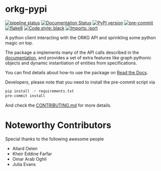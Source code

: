 # orkg-pypi
[![pipeline status](https://gitlab.com/TIBHannover/orkg/orkg-pypi/badges/master/pipeline.svg)](https://gitlab.com/TIBHannover/orkg/orkg-pypi/-/commits/master)
[![Documentation Status](https://readthedocs.org/projects/orkg/badge/?version=latest)](https://orkg.readthedocs.io/en/latest/?badge=latest)
[![PyPI version](https://badge.fury.io/py/orkg.svg)](https://badge.fury.io/py/orkg)
[![pre-commit](https://img.shields.io/badge/pre--commit-enabled-brightgreen?logo=pre-commit)](https://github.com/pre-commit/pre-commit)
[![flake8](https://img.shields.io/badge/flake8-enabled-brightgreen)](https://github.com/PyCQA/flake8)
[![Code style: black](https://img.shields.io/badge/code%20style-black-000000.svg)](https://github.com/psf/black)
[![Imports: isort](https://img.shields.io/badge/%20imports-isort-%231674b1?style=flat&labelColor=ef8336)](https://pycqa.github.io/isort/)

A python client interacting with the ORKG API and sprinkling some python magic on top.

The package a implements many of the API calls described in the [documentation](http://tibhannover.gitlab.io/orkg/orkg-backend/api-doc/), and provides a set of extra features like graph pythonic objects and dynamic instantiation of entities from specifications.

You can find details about how-to use the package on [Read the Docs](https://orkg.readthedocs.io/en/latest/index.html).

Developers, please note that you need to install the pre-commit script via
```bash
pip install -r requirements.txt
pre-commit install
```
And check the [CONTRIBUTING.md](CONTRIBUTING.md) for more details.

# Noteworthy Contributors

Special thanks to the following awesome people
- Allard Oelen
- Kheir Eddine Farfar
- Omar Arab Oghli
- Julia Evans
